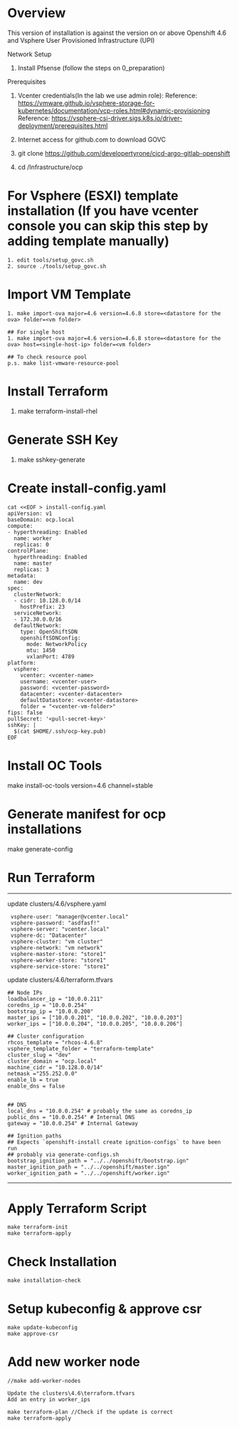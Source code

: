 # Overview
This version of installation is against the version on or above Openshift 4.6 and Vsphere User Provisioned Infrastructure (UPI)

Network Setup
1. Install Pfsense (follow the steps on 0_preparation)

Prerequisites
1. Vcenter credentials(In the lab we use admin role):
   Reference: https://vmware.github.io/vsphere-storage-for-kubernetes/documentation/vcp-roles.html#dynamic-provisioning
   Reference: https://vsphere-csi-driver.sigs.k8s.io/driver-deployment/prerequisites.html

2. Internet access for github.com to download GOVC

3. git clone https://github.com/developertyrone/cicd-argo-gitlab-openshift

4. cd /Infrastructure/ocp


# For Vsphere (ESXI) template installation (If you have vcenter console you can skip this step by adding template manually)
```
1. edit tools/setup_govc.sh
2. source ./tools/setup_govc.sh
```

# Import VM Template
```
1. make import-ova major=4.6 version=4.6.8 store=<datastore for the ova> folder=<vm folder>

## For single host
1. make import-ova major=4.6 version=4.6.8 store=<datastore for the ova> host=<single-host-ip> folder=<vm folder>

## To check resource pool
p.s. make list-vmware-resource-pool
```

# Install Terraform
1. make terraform-install-rhel

# Generate SSH Key
1. make sshkey-generate

# Create install-config.yaml
```
cat <<EOF > install-config.yaml
apiVersion: v1
baseDomain: ocp.local
compute:
- hyperthreading: Enabled
  name: worker
  replicas: 0
controlPlane:
  hyperthreading: Enabled
  name: master
  replicas: 3
metadata:
  name: dev
spec:
  clusterNetwork:
  - cidr: 10.128.0.0/14
    hostPrefix: 23
  serviceNetwork:
  - 172.30.0.0/16
  defaultNetwork:
    type: OpenShiftSDN
    openshiftSDNConfig:
      mode: NetworkPolicy
      mtu: 1450
      vxlanPort: 4789
platform:
  vsphere:
    vcenter: <vcenter-name>
    username: <vcenter-user>
    password: <vcenter-password>
    datacenter: <vcenter-datacenter>
    defaultDatastore: <vcenter-datastore>
    folder = "<vcenter-vm-folder>"
fips: false 
pullSecret: '<pull-secret-key>'
sshKey: |
  $(cat $HOME/.ssh/ocp-key.pub)
EOF
```

# Install OC Tools
make install-oc-tools version=4.6 channel=stable

# Generate manifest for ocp installations
make generate-config

# Run Terraform
----
update clusters/4.6/vsphere.yaml
```
 vsphere-user: "manager@vcenter.local"
 vsphere-password: "asdfasf!"
 vsphere-server: "vcenter.local"
 vsphere-dc: "Datacenter"
 vsphere-cluster: "vm cluster"
 vsphere-network: "vm network"
 vsphere-master-store: "store1"
 vsphere-worker-store: "store1"
 vsphere-service-store: "store1"
```
update clusters/4.6/terraform.tfvars 
```
## Node IPs
loadbalancer_ip = "10.0.0.211"
coredns_ip = "10.0.0.254"
bootstrap_ip = "10.0.0.200"
master_ips = ["10.0.0.201", "10.0.0.202", "10.0.0.203"]
worker_ips = ["10.0.0.204", "10.0.0.205", "10.0.0.206"]

## Cluster configuration
rhcos_template = "rhcos-4.6.8"
vsphere_template_folder = "terraform-template"
cluster_slug = "dev"
cluster_domain = "ocp.local"
machine_cidr = "10.128.0.0/14"
netmask ="255.252.0.0"
enable_lb = true
enable_dns = false


## DNS
local_dns = "10.0.0.254" # probably the same as coredns_ip
public_dns = "10.0.0.254" # Internal DNS
gateway = "10.0.0.254" # Internal Gateway

## Ignition paths
## Expects `openshift-install create ignition-configs` to have been run
## probably via generate-configs.sh
bootstrap_ignition_path = "../../openshift/bootstrap.ign"
master_ignition_path = "../../openshift/master.ign"
worker_ignition_path = "../../openshift/worker.ign"
```
----
# Apply Terraform Script
```
make terraform-init
make terraform-apply
```
# Check Installation
```
make installation-check
```
# Setup kubeconfig & approve csr
```
make update-kubeconfig
make approve-csr
```
# Add new worker node
```
//make add-worker-nodes

Update the clusters\4.6\terraform.tfvars
Add an entry in worker_ips

make terraform-plan //Check if the update is correct
make terraform-apply
```